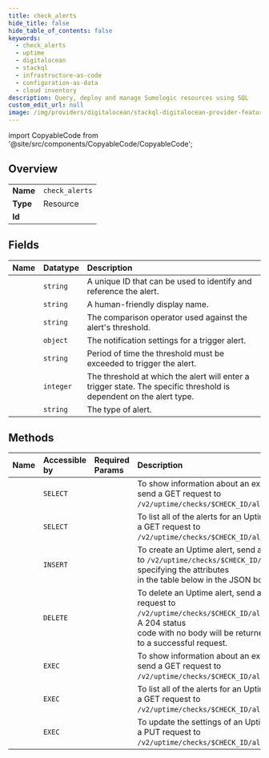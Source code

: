 ```yaml
---
title: check_alerts
hide_title: false
hide_table_of_contents: false
keywords:
  - check_alerts
  - uptime
  - digitalocean    
  - stackql
  - infrastructure-as-code
  - configuration-as-data
  - cloud inventory
description: Query, deploy and manage Sumologic resources using SQL
custom_edit_url: null
image: /img/providers/digitalocean/stackql-digitalocean-provider-featured-image.png
---
```


import CopyableCode from '@site/src/components/CopyableCode/CopyableCode';




## Overview
<table><tbody>
<tr><td><b>Name</b></td><td><code>check_alerts</code></td></tr>
<tr><td><b>Type</b></td><td>Resource</td></tr>
<tr><td><b>Id</b></td><td><CopyableCode code="digitalocean.uptime.check_alerts" /></td></tr>
</tbody></table>

## Fields
| Name | Datatype | Description |
|:-----|:---------|:------------|
| <CopyableCode code="id" /> | `string` | A unique ID that can be used to identify and reference the alert. |
| <CopyableCode code="name" /> | `string` | A human-friendly display name. |
| <CopyableCode code="comparison" /> | `string` | The comparison operator used against the alert's threshold. |
| <CopyableCode code="notifications" /> | `object` | The notification settings for a trigger alert. |
| <CopyableCode code="period" /> | `string` | Period of time the threshold must be exceeded to trigger the alert. |
| <CopyableCode code="threshold" /> | `integer` | The threshold at which the alert will enter a trigger state. The specific threshold is dependent on the alert type. |
| <CopyableCode code="type" /> | `string` | The type of alert. |
## Methods
| Name | Accessible by | Required Params | Description |
|:-----|:--------------|:----------------|:------------|
| <CopyableCode code="alert_get" /> | `SELECT` | <CopyableCode code="alert_id, check_id" /> | To show information about an existing alert, send a GET request to `/v2/uptime/checks/$CHECK_ID/alerts/$ALERT_ID`. |
| <CopyableCode code="list" /> | `SELECT` | <CopyableCode code="check_id" /> | To list all of the alerts for an Uptime check, send a GET request to `/v2/uptime/checks/$CHECK_ID/alerts`. |
| <CopyableCode code="alert_create" /> | `INSERT` | <CopyableCode code="check_id, data__name, data__notifications, data__type" /> | To create an Uptime alert, send a POST request to `/v2/uptime/checks/$CHECK_ID/alerts` specifying the attributes<br />in the table below in the JSON body.<br /> |
| <CopyableCode code="alert_delete" /> | `DELETE` | <CopyableCode code="alert_id, check_id" /> | To delete an Uptime alert, send a DELETE request to `/v2/uptime/checks/$CHECK_ID/alerts/$ALERT_ID`. A 204 status<br />code with no body will be returned in response to a successful request.<br /> |
| <CopyableCode code="_alert_get" /> | `EXEC` | <CopyableCode code="alert_id, check_id" /> | To show information about an existing alert, send a GET request to `/v2/uptime/checks/$CHECK_ID/alerts/$ALERT_ID`. |
| <CopyableCode code="_list" /> | `EXEC` | <CopyableCode code="check_id" /> | To list all of the alerts for an Uptime check, send a GET request to `/v2/uptime/checks/$CHECK_ID/alerts`. |
| <CopyableCode code="alert_update" /> | `EXEC` | <CopyableCode code="alert_id, check_id" /> | To update the settings of an Uptime alert, send a PUT request to `/v2/uptime/checks/$CHECK_ID/alerts/$ALERT_ID`.<br /> |
